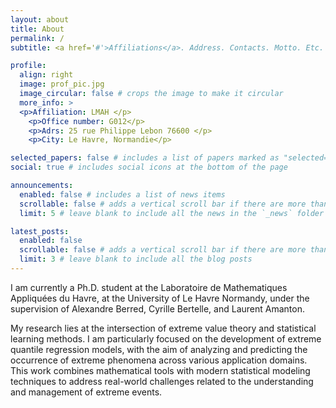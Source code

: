 ```yaml
---
layout: about
title: About
permalink: /
subtitle: <a href='#'>Affiliations</a>. Address. Contacts. Motto. Etc.

profile:
  align: right
  image: prof_pic.jpg
  image_circular: false # crops the image to make it circular
  more_info: >
  <p>Affiliation: LMAH </p>
    <p>Office number: G012</p>
    <p>Adrs: 25 rue Philippe Lebon 76600 </p>
    <p>City: Le Havre, Normandie</p>

selected_papers: false # includes a list of papers marked as "selected={true}"
social: true # includes social icons at the bottom of the page

announcements:
  enabled: false # includes a list of news items
  scrollable: false # adds a vertical scroll bar if there are more than 3 news items
  limit: 5 # leave blank to include all the news in the `_news` folder

latest_posts:
  enabled: false
  scrollable: false # adds a vertical scroll bar if there are more than 3 new posts items
  limit: 3 # leave blank to include all the blog posts
---
```

I am currently a Ph.D. student at the Laboratoire de Mathematiques Appliquées du Havre, at the University of Le Havre Normandy, under the supervision of Alexandre Berred, Cyrille Bertelle, and Laurent Amanton.

My research lies at the intersection of extreme value theory and statistical learning methods. I am particularly focused on the development of extreme quantile regression models, with the aim of analyzing and predicting the occurrence of extreme phenomena across various application domains. This work combines mathematical tools with modern statistical modeling techniques to address real-world challenges related to the understanding and management of extreme events.
